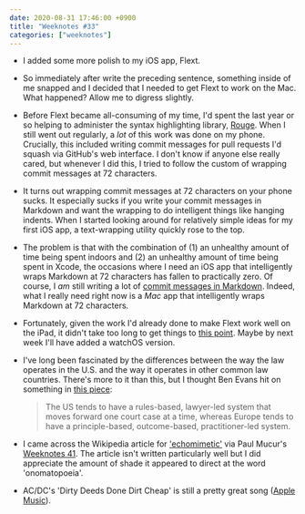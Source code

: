 ```yaml
---
date: 2020-08-31 17:46:00 +0900
title: "Weeknotes #33"
categories: ["weeknotes"]
---
```


- I added some more polish to my iOS app, Flext.

- So immediately after write the preceding sentence, something inside of me snapped and I decided that I needed to get Flext to work on the Mac. What happened? Allow me to digress slightly.

- Before Flext became all-consuming of my time, I'd spent the last year or so helping to administer the syntax highlighting library, [Rouge](https://github.com/rouge-ruby/rouge). When I still went out regularly, a _lot_ of this work was done on my phone. Crucially, this included writing commit messages for pull requests I'd squash via GitHub's web interface. I don't know if anyone else really cared, but whenever I did this, I tried to follow the custom of wrapping commit messages at 72 characters.

- It turns out wrapping commit messages at 72 characters on your phone sucks. It especially sucks if you write your commit messages in Markdown and want the wrapping to do intelligent things like hanging indents. When I started looking around for relatively simple ideas for my first iOS app, a text-wrapping utility quickly rose to the top.

- The problem is that with the combination of (1) an unhealthy amount of time being spent indoors and (2) an unhealthy amount of time being spent in Xcode, the occasions where I need an iOS app that intelligently wraps Markdown at 72 characters has fallen to practically zero. Of course, I _am_ still writing a lot of [commit messages in Markdown](https://github.com/pyrmont/flext/commits/master). Indeed, what I really need right now is a _Mac_ app that intelligently wraps Markdown at 72 characters.

- Fortunately, given the work I'd already done to make Flext work well on the iPad, it didn't take too long to get things to [this point](https://updates.inqk.net/post/1598861040.html). Maybe by next week I'll have added a watchOS version.

- I've long been fascinated by the differences between the way the law operates in the U.S. and the way it operates in other common law countries. There's more to it than this, but I thought Ben Evans hit on something in [this piece](https://www.ben-evans.com/benedictevans/2020/8/10/would-breaking-up-big-tech-work):

  > The US tends to have a rules-based, lawyer-led system that moves forward one court case at a time, whereas Europe tends to have a principle-based, outcome-based, practitioner-led system.

- I came across the Wikipedia article for ['echomimetic'](https://en.wikipedia.org/wiki/Echomimetic) via Paul Mucur's [Weeknotes 41](https://mudge.name/2020/08/09/weeknotes-41/). The article isn't written particularly well but I did appreciate the amount of shade it appeared to direct at the word 'onomatopoeia'.

- AC/DC's 'Dirty Deeds Done Dirt Cheap' is still a pretty great song ([Apple Music](https://music.apple.com/us/album/dirty-deeds-done-dirt-cheap/575306275?i=575306356)).
